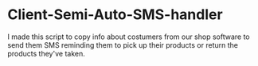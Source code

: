 # Client-Semi-Auto-SMS-handler
I made this script to copy info about costumers from our shop software to send them SMS reminding them to pick up their products or return the products they've taken.
